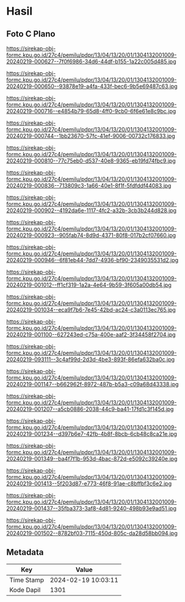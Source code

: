 # Hasil

## Foto C Plano

https://sirekap-obj-formc.kpu.go.id/27c4/pemilu/pdpr/13/04/13/20/01/1304132001009-20240219-000627--7f0f6986-34d6-44df-b155-1a22c005d485.jpg

https://sirekap-obj-formc.kpu.go.id/27c4/pemilu/pdpr/13/04/13/20/01/1304132001009-20240219-000650--93878e19-a4fa-433f-bec6-9b5e69487c63.jpg

https://sirekap-obj-formc.kpu.go.id/27c4/pemilu/pdpr/13/04/13/20/01/1304132001009-20240219-000716--e4854b79-65d8-4ff0-9cb0-6f6e61e8c9bc.jpg

https://sirekap-obj-formc.kpu.go.id/27c4/pemilu/pdpr/13/04/13/20/01/1304132001009-20240219-000744--1bb23670-57fc-41ef-9006-00732c176833.jpg

https://sirekap-obj-formc.kpu.go.id/27c4/pemilu/pdpr/13/04/13/20/01/1304132001009-20240219-000810--77c75eb0-d537-40e8-9365-eb19fd74fbc9.jpg

https://sirekap-obj-formc.kpu.go.id/27c4/pemilu/pdpr/13/04/13/20/01/1304132001009-20240219-000836--713809c3-1a66-40e1-8f1f-5fdfddf44083.jpg

https://sirekap-obj-formc.kpu.go.id/27c4/pemilu/pdpr/13/04/13/20/01/1304132001009-20240219-000902--4192da6e-1117-4fc2-a32b-3cb3b244d828.jpg

https://sirekap-obj-formc.kpu.go.id/27c4/pemilu/pdpr/13/04/13/20/01/1304132001009-20240219-000923--905fab74-8d9d-4371-80f8-017b2cf07660.jpg

https://sirekap-obj-formc.kpu.go.id/27c4/pemilu/pdpr/13/04/13/20/01/1304132001009-20240219-000946--6f81eb44-7dd7-4936-bf90-2349035531d2.jpg

https://sirekap-obj-formc.kpu.go.id/27c4/pemilu/pdpr/13/04/13/20/01/1304132001009-20240219-001012--ff1cf319-1a2a-4e64-9b59-3f605a00db54.jpg

https://sirekap-obj-formc.kpu.go.id/27c4/pemilu/pdpr/13/04/13/20/01/1304132001009-20240219-001034--eca9f7b6-7e45-42bd-ac24-c3a0113ec765.jpg

https://sirekap-obj-formc.kpu.go.id/27c4/pemilu/pdpr/13/04/13/20/01/1304132001009-20240219-001100--627243ed-c75a-400e-aaf2-3f34458f2704.jpg

https://sirekap-obj-formc.kpu.go.id/27c4/pemilu/pdpr/13/04/13/20/01/1304132001009-20240219-093111--3c4af99d-2d3d-4be3-893f-86efa632ba0c.jpg

https://sirekap-obj-formc.kpu.go.id/27c4/pemilu/pdpr/13/04/13/20/01/1304132001009-20240219-001147--b662962f-8972-487b-b5a3-c09a68d43338.jpg

https://sirekap-obj-formc.kpu.go.id/27c4/pemilu/pdpr/13/04/13/20/01/1304132001009-20240219-001207--a5cb0886-2038-44c9-ba41-17fd1c3f145d.jpg

https://sirekap-obj-formc.kpu.go.id/27c4/pemilu/pdpr/13/04/13/20/01/1304132001009-20240219-001234--d397b6e7-42fb-4b8f-8bcb-6cb48c8ca21e.jpg

https://sirekap-obj-formc.kpu.go.id/27c4/pemilu/pdpr/13/04/13/20/01/1304132001009-20240219-001349--ba4f7f1b-953d-4bac-872d-e5092c39240e.jpg

https://sirekap-obj-formc.kpu.go.id/27c4/pemilu/pdpr/13/04/13/20/01/1304132001009-20240219-001413--5f203d87-e773-46f8-91ae-c8bffbf3c6e2.jpg

https://sirekap-obj-formc.kpu.go.id/27c4/pemilu/pdpr/13/04/13/20/01/1304132001009-20240219-001437--35fba373-3af8-4d81-9240-498b93e9ad51.jpg

https://sirekap-obj-formc.kpu.go.id/27c4/pemilu/pdpr/13/04/13/20/01/1304132001009-20240219-001502--8782bf03-7115-450d-805c-da28d58bb094.jpg


## Metadata

| Key        | Value               |
| ---------- | ------------------- |
| Time Stamp | 2024-02-19 10:03:11 |
| Kode Dapil | 1301                |



